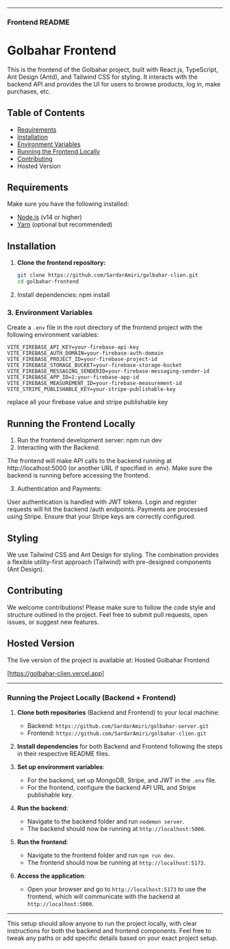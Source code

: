 
---

### Frontend README


# Golbahar Frontend

This is the frontend of the Golbahar project, built with React.js, TypeScript, Ant Design (Antd), and Tailwind CSS for styling. It interacts with the backend API and provides the UI for users to browse products, log in, make purchases, etc.

## Table of Contents

- [Requirements](#requirements)
- [Installation](#installation)
- [Environment Variables](#environment-variables)
- [Running the Frontend Locally](#running-the-frontend-locally)
- [Contributing](#contributing)
- Hosted Version

## Requirements

Make sure you have the following installed:

- [Node.js](https://nodejs.org/en/) (v14 or higher)
- [Yarn](https://yarnpkg.com/) (optional but recommended)
  
## Installation

1. **Clone the frontend repository:**

   ```bash
   git clone https://github.com/SardarAmiri/golbahar-clien.git
   cd golbahar-frontend

2. Install dependencies:
   npm install

### 3. Environment Variables

Create a `.env` file in the root directory of the frontend project with the following environment variables:

```env
VITE_FIREBASE_API_KEY=your-firebase-api-key
VITE_FIREBASE_AUTH_DOMAIN=your-firebase-auth-domain
VITE_FIREBASE_PROJECT_ID=your-firebase-project-id
VITE_FIREBASE_STORAGE_BUCKET=your-firebase-storage-bucket
VITE_FIREBASE_MESSAGING_SENDERID=your-firebase-messaging-sender-id
VITE_FIREBASE_APP_ID=1:your-firebase-app-id
VITE_FIREBASE_MEASUREMENT_ID=your-firebase-measurement-id
VITE_STRIPE_PUBLISHABLE_KEY=your-stripe-publishable-key

```
  replace all your firebase value and stripe publishable key


## Running the Frontend Locally

1. Run the frontend development server:
   npm run dev
2. Interacting with the Backend:

  The frontend will make API calls to the backend running at http://localhost:5000 (or another URL if specified in .env).
  Make sure the backend is running before accessing the frontend.

3. Authentication and Payments:

  User authentication is handled with JWT tokens. Login and register requests will hit the backend /auth endpoints.
  Payments are processed using Stripe. Ensure that your Stripe keys are correctly configured.


## Styling

We use Tailwind CSS and Ant Design for styling. The combination provides a flexible utility-first approach (Tailwind) with pre-designed components (Ant Design).


## Contributing

We welcome contributions! Please make sure to follow the code style and structure outlined in the project. Feel free to submit pull requests, open issues, or suggest new features.

## Hosted Version

The live version of the project is available at: Hosted Golbahar Frontend

[https://golbahar-clien.vercel.app]

---

### Running the Project Locally (Backend + Frontend)

1. **Clone both repositories** (Backend and Frontend) to your local machine:
   - Backend: `https://github.com/SardarAmiri/golbahar-server.git`
   - Frontend: `https://github.com/SardarAmiri/golbahar-clien.git`

2. **Install dependencies** for both Backend and Frontend following the steps in their respective README files.

3. **Set up environment variables**:
   - For the backend, set up MongoDB, Stripe, and JWT in the `.env` file.
   - For the frontend, configure the backend API URL and Stripe publishable key.

4. **Run the backend**:
   - Navigate to the backend folder and run `nodemon server`.
   - The backend should now be running at `http://localhost:5000`.

5. **Run the frontend**:
   - Navigate to the frontend folder and run `npm run dev`.
   - The frontend should now be running at `http://localhost:5173`.

6. **Access the application**:
   - Open your browser and go to `http://localhost:5173` to use the frontend, which will communicate with the backend at `http://localhost:5000`.

---

This setup should allow anyone to run the project locally, with clear instructions for both the backend and frontend components. Feel free to tweak any paths or add specific details based on your exact project setup.



